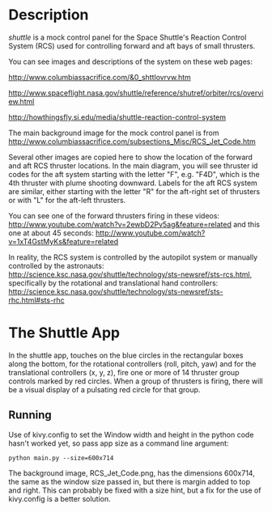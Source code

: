 Description
===========

*shuttle* is a mock control panel for the Space Shuttle's Reaction Control System (RCS) used for controlling forward and aft bays of small thrusters. 

You can see images and descriptions of the system on these web pages:

http://www.columbiassacrifice.com/&0_shttlovrvw.htm

http://www.spaceflight.nasa.gov/shuttle/reference/shutref/orbiter/rcs/overview.html

http://howthingsfly.si.edu/media/shuttle-reaction-control-system

The main background image for the mock control panel is from http://www.columbiassacrifice.com/subsections_Misc/RCS_Jet_Code.htm

Several other images are copied here to show the location of the forward and aft RCS thruster locations. In the main diagram, you will see thruster id codes for the aft system starting with the letter "F", e.g. "F4D", which is the 4th thruster with plume shooting downward. Labels for the aft RCS system are similar, either starting with the letter "R" for the aft-right set of thrusters or with "L" for the aft-left thrusters.

You can see one of the forward thrusters firing in these videos: http://www.youtube.com/watch?v=2ewbD2Pv5ag&feature=related and this one at about 45 seconds: http://www.youtube.com/watch?v=1xT4GstMyKs&feature=related

In reality, the RCS system is controlled by the autopilot system or manually controlled by the astronauts: http://science.ksc.nasa.gov/shuttle/technology/sts-newsref/sts-rcs.html, specifically by the rotational and translational hand controllers: http://science.ksc.nasa.gov/shuttle/technology/sts-newsref/sts-rhc.html#sts-rhc

The Shuttle App
===============

In the shuttle app, touches on the blue circles in the rectangular boxes along the bottom, for the rotational controllers (roll, pitch, yaw) and for the translational controllers (x, y, z), fire one or more of 14 thruster group controls marked by red circles. When a group of thrusters is firing, there will be a visual display of a pulsating red circle for that group.

Running
-------

Use of kivy.config to set the Window width and height in the python code hasn't worked yet, so pass app size as a command line argument:

    python main.py --size=600x714

The background image, RCS_Jet_Code.png, has the dimensions 600x714, the same as the window size passed in, but there is margin added to top and right. This can probably be fixed with a size hint, but a fix for the use of kivy.config is a better solution.
